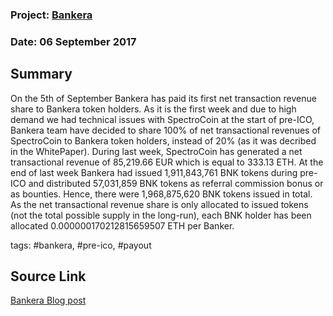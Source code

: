 ### Project: [Bankera](../projects/bankera.md)
### Date: 06 September 2017 
## Summary
  
On the 5th of September Bankera has paid its first net transaction revenue share to Bankera token holders.
As it is the first week and due to high demand we had technical issues with SpectroCoin at the start of pre-ICO, Bankera team have decided to share 100% of net transactional revenues of SpectroCoin to Bankera token holders, instead of 20% (as it was decribed in the WhitePaper).
During last week, SpectroCoin has generated a net transactional revenue of 85,219.66 EUR which is equal to 333.13 ETH.
At the end of last week Bankera had issued 1,911,843,761 BNK tokens during pre-ICO and distributed 57,031,859 BNK tokens as referral commission bonus or as bounties.
Hence, there were 1,968,875,620 BNK tokens issued in total. As the net transactional revenue share is only allocated to issued tokens (not the total possible supply in the long-run), each BNK holder has been allocated 0.000000170212815659507 ETH per Banker.
  
tags: #bankera, #pre-ico, #payout
## Source Link
[Bankera Blog post](https://blog.bankera.com/2017/09/06/the-first-weeks-net-transactional-revenue-share-has-been-paid/)
